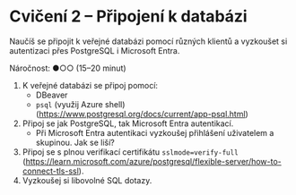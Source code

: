 # Cvičení 2 – Připojení k databázi

Naučíš se připojit k veřejné databázi pomocí různých klientů a vyzkoušet si autentizaci přes PostgreSQL i Microsoft Entra.

Náročnost: ●○○ (15–20 minut)

1. K veřejné databázi se připoj pomocí:
    - DBeaver
    - `psql` (využij Azure shell) (https://www.postgresql.org/docs/current/app-psql.html)
2. Připoj se jak PostgreSQL, tak Microsoft Entra autentikací.
    - Při Microsoft Entra autentikaci vyzkoušej přihlášení uživatelem a skupinou. Jak se liší?
3. Připoj se s plnou verifikací certifikátu `sslmode=verify-full` (https://learn.microsoft.com/azure/postgresql/flexible-server/how-to-connect-tls-ssl).
4. Vyzkoušej si libovolné SQL dotazy.
